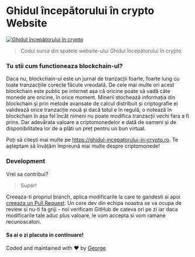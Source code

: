# Ghidul începătorului în crypto Website


[![Ghidul începătorului în crypto](https://ghidul-incepatorului-in-crypto.ro/images/profile-picture-3.png)](https://ghidul-incepatorului-in-crypto.ro)


> Codul sursa din spatele website-ului Ghidul începătorului în crypto 

### Tu stii cum functioneaza blockchain-ul?

Daca nu, blockchain-ul este un jurnal de tranzacții foarte, foarte lung cu toate tranzacțiile corecte făcute vreodată. De cele mai multe ori acest blockchain este public pe internet așa că oricine poate să vadă câte monede are oricine, în orice moment. Minerii stochează informația din blockchain și prin metode avansate de calcul distribuit și criptografie ei validează orice tranzacție nouă și dacă totul e în regulă, o notează în blockchain în așa fel încât nimeni nu poate modifica tranzacții vechi fara a fi prins. 
Dar adevărata valoare a criptomonedelor e dată de oameni și de disponibilitatea lor de a plăti un preț pentru un bun virtual.

Poți să citești mai multe pe https://ghidul-incepatorului-in-crypto.ro. Te așteptam să învățăm împreună mai multe despre criptomonede!

### Development

Vrei sa contribui? 

> Super!

Creeaza-ti propriul branch, aplica modificarile la care te gandesti si apoi [creeaza un Pull Request](https://help.github.com/articles/creating-a-pull-request/).
Un core dev din echipa noastra se va ocupa de review si nu-ti fa griji - noi verificam GitHub de cateva ori pe zi iar daca modificarile tale aduc plus valoare, le vom accepta si vom ramane recunoscatori.

#### Sa ai o zi placuta in continuare!

Coded and maintained with ❤️ by [George](https://georgebrata.ro)


